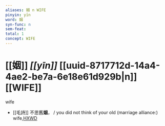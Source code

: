 ```yaml
---
aliases: 姻 n WIFE
pinyin: yīn
word: 姻
syn-func: n
sem-feat: 
total: 1
concept: WIFE 
---
```

# [[姻]] *[[yīn]]*  [[uuid-8717712d-14a4-4ae2-be7a-6e18e61d929b|n]] [[WIFE]]
wife
 - [[毛詩]] 不思舊**姻**， / you did not think of your old (marriage alliance:) wife,[HXWD](https://hxwd.org/textview.html?location=KR1c0001_tls_018-47a.4)